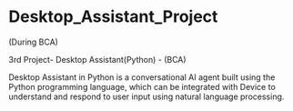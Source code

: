 # Desktop_Assistant_Project
(During BCA)

3rd Project- Desktop Assistant(Python) - (BCA) 

Desktop Assistant in Python is a conversational AI agent built using the Python programming language, 
which can be integrated with Device to understand and respond to user input using natural language processing.
